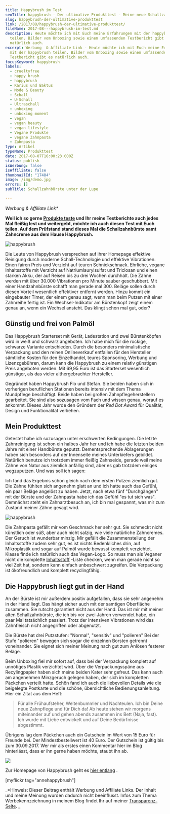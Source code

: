 ```yaml
---
title: Happybrush im Test
seoTitle: happybrush - Der ultimative Produkttest - Meine neue Schallzahnbürste
slug: happybrush-der-ultimative-produkttest
link: /2017/08/happybrush-der-ultimative-produkttest/
fileName: 2017-08---happybrush-im-test.md
description: Heute möchte ich mit Euch meine Erfahrungen mit der happybrush
  teilen. Bilder vom Unboxing sowie einen umfassenden Testbericht gibt es
  natürlich auch.
excerpt: Werbung  & Affiliate Link - Heute möchte ich mit Euch meine Erfahrungen
  mit der happybrush teilen. Bilder vom Unboxing sowie einen umfassenden
  Testbericht gibt es natürlich auch.
focusKeyword: happybrush
labels:
  - crueltyfree
  - happy brush
  - happybrush
  - Karius und Baktus
  - Mode & Beauty
  - Schall
  - U-Schall
  - Ultraschall
  - unboxing
  - unboxing moment
  - vegan
  - vegan beauty
  - vegan lifestyle
  - Vegane Produkte
  - vegane Zahnpasta
  - Zahnpasta
type: Artikel
typeName: Produkttest
date: 2017-08-07T16:00:23.000Z
status: publish
isWerbung: false
isAffiliate: false
thumbnailId: "17484"
image: /img/demo.jpg
errors: []
subTitle: Schallzahnbürste unter der Lupe
  
---
```


_Werbung &amp; Affiliate Link\*_

**Weil ich so gerne [Produkte teste](/category/vegan-2/produkte/) und Ihr meine
Testberichte auch jedes Mal fleißig lest und weitergebt, möchte ich auch diesen
Test mit Euch teilen. Auf dem Prüfstand stand dieses Mal die Schallzahnbürste
samt Zahncreme aus dem Hause Happybrush.**

![happybrush](http://cardamonchai.com/wp-content/uploads/2017/08/36258950832_fce116d5ce_z-300x450.jpg)

Die Leute von Happybrush versprechen auf ihrer Homepage effektive Reinigung
durch moderne Schall-Technologie und effektive Vibrationen. Einen fairen Preis
und Verzicht auf teuren Schnickschnack. Ehrliche, vegane Inhaltsstoffe mit
Verzicht auf Natriumlaurylsulfat und Triclosan und einen starken Akku, der auf
Reisen bis zu drei Wochen durchhält. Die Zähne werden mit über 30.000
Vibrationen pro Minute sauber geschubbert. Mit einer Handzahnbürste schafft man
gerade mal 300. Beläge sollen durch diesen Vorteil wesentlich effektiver
entfernt werden. Hinzu kommt ein eingebauter Timer, der einem genau sagt, wenn
man beim Putzen mit einer Zahnreihe fertig ist. Ein Wechsel-Indikator am
Bürstenkopf zeigt einem genau an, wenn ein Wechsel ansteht. Das klingt schon mal
gut, oder?

## Günstig und frei von Palmöl

Das Happybrush Starterset mit Gerät, Ladestation und zwei Bürstenköpfen wird in
weiß und schwarz angeboten. Ich habe mich für die rockige, schwarze Variante
entschieden. Durch die besonders minimalistische Verpackung und den reinen
Onlineverkauf entfallen für den Hersteller sämtliche Kosten für den
Einzelhandel, teures Sponsoring, Werbung und Lizenzgebühren, darum kann
die Happybrush zu einem relativ günstigen Preis angeboten werden. Mit 69,95 Euro
ist das Starterset wesentlich günstiger, als das vieler althergebrachter
Hersteller.

Gegründet haben Happybrush Flo und Stefan. Sie beiden haben sich in vorherigen
beruflichen Stationen bereits intensiv mit dem Thema Mundpflege beschäftigt.
Beide haben bei großen Zahnpflegeherstellern gearbeitet. Sie sind also sozusagen
vom Fach und wissen genau, worauf es ankommt. Dieses Jahr wurde den Gründern der
_Red Dot Award_ für Qualität, Design und Funktionalität verliehen.

## Mein Produkttest

Getestet habe ich sozusagen unter erschwerten Bedingungen. Die letzte
Zahnreinigung ist schon ein halbes Jahr her und ich habe die letzten beiden
Jahre mit einer Handbürste geputzt. Dementsprechende Ablagerungen haben sich
besonders auf der Innenseite meines Unterkiefers gebildet. Natürlich benutze ich
trotzdem immer fleißig Zahnseide, gerade weil meine Zähne von Natur aus ziemlich
anfällig sind, aber es gab trotzdem einiges wegzuputzen. Und was soll ich sagen:

Ich fand das Ergebnis schon gleich nach dem ersten Putzen ziemlich gut. Die
Zähne fühlten sich angenehm glatt an und ich hatte auch das Gefühl, ein paar
Beläge angelöst zu haben. Jetzt, nach etwa fünf "Durchgängen" mit der Bürste und
der Zahnpasta habe ich das Gefühl "es tut sich was". Demnächst steht ein
Zahnarztbesuch an, ich bin mal gespannt, was mir zum Zustand meiner Zähne gesagt
wird.

![happybrush](http://cardamonchai.com/wp-content/uploads/2017/08/vegan-300x240.png)

Die Zahnpasta gefällt mir vom Geschmack her sehr gut. Sie schmeckt nicht
künstlich oder süß, aber auch nicht salzig, wie viele natürliche Zahncremes. Der
Geruch ist wunderbar minzig. Mir gefällt die Zusammenstellung der Inhaltsstoffe
zudem sehr gut, es ist nichts Bedenkliches drin, auf Mikroplastik und sogar auf
Palmöl wurde bewusst komplett verzichtet. Klasse finde ich natürlich auch das
Vegan-Logo. So muss man als Veganer nicht die komplette
[Inhaltsstoff](/2014/12/versteckte-tierische-inhaltsstoffe-in-lebensmitteln/)
-Liste checken, wenn man gerade nicht so viel Zeit hat, sondern kann einfach
unbeschwert zugreifen. Die Verpackung ist ökofreundlich und komplett
recyclingfähig.

## Die Happybrush liegt gut in der Hand

An der Bürste ist mir außerdem positiv aufgefallen, dass sie sehr angenehm in
der Hand liegt. Das hängt sicher auch mit der samtigen Oberfläche zusammen. Sie
rutscht garantiert nicht aus der Hand. Das ist mir mit meiner alten
Schallzahnbürste, die ich bis vor zwei Jahren verwendet habe, ein paar Mal
tatsächlich passiert. Trotz der intensiven Vibrationen wird das Zahnfleisch
nicht angegriffen oder abgenutzt.

Die Bürste hat drei Putzstufen: "Normal", "sensitiv" und "polieren" Bei der
Stufe "polieren" bewegen sich sogar die einzelnen Borsten getrennt voneinander.
Sie eignet sich meiner Meinung nach gut zum Anlösen festerer Beläge.

Beim Unboxing fiel mir sofort auf, dass bei der Verpackung komplett auf
unnötiges Plastik verzichtet wird. Über die Verpackungsspäne aus Recylingpapier
haben sich meine beiden Kater sehr gefreut. Das kann auch am angenehmen
Minzgeruch gelegen haben, der sich im kompletten Päckchen verteilt hatte. Schön
fand ich auch die liebevollen Details wie die beigelegte Postkarte und die
schöne, übersichtliche Bedienungsanleitung. Hier ein Zitat aus dem Heft:

> Für alle Frühaufsteher, Weltenbummler und Nachteulen. Ich bin Deine neue
> Zahnpflege und für Dich da! Ab heute stehen wir morgens miteinander auf und
> gehen abends zusammen ins Bett (Naja, fast). Ich wurde mit Liebe entwickelt
> und auf Deine Bedürfnisse abgestimmt.

Übrigens lag dem Päckchen auch ein Gutschein im Wert von 15 Euro für Freunde
bei. Der Mindestbestellwert ist 40 Euro. Der Gutschein ist gültig bis zum
30.09.2017. Wer mir als erstes einen Kommentar hier im Blog hinterlässt, dass er
ihn gerne haben möchte, staubt ihn ab.

![](https://www.adcell.de/promotion/view/promoId/169537/slotId/80259)

Zur Homepage von Happybrush geht es
[hier entlang](https://www.adcell.de/promotion/click/promoId/169537/slotId/80259?param0=https%3A%2F%2Fwww.happybrush.de%2F)
.

[myflickr tag="annehappybrush"]

_\*Hinweis: Dieser Beitrag enthält Werbung und Affiliate Links. Der Inhalt und
meine Meinung wurden dadurch nicht beeinflusst. Infos zum Thema
Werbekennzeichnung in meinem Blog findet Ihr auf meiner
[Transparenz-Seite](/werbung/). _

  